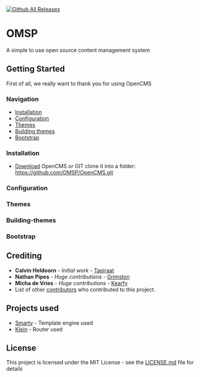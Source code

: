 [![Github All Releases](https://img.shields.io/github/downloads/tapiraat/opencms/total.svg?style=for-the-badge)](https://github.com/OMSP/OpenCMS)

# OMSP

A simple to use open source content management system

## Getting Started

First of all, we really want to thank you for using OpenCMS

### Navigation
* [Installation](#installation)
* [Configuration](#configuration)
* [Themes](#themes)
* [Building themes](#building-themes)
* [Bootstrap](#bootstrap)

### Installation

* [Download](https://github.com/OMSP/OpenCMS/archive/master.zip) OpenCMS or GIT clone it into a folder: https://github.com/OMSP/OpenCMS.git

### Configuration

### Themes

### Building-themes

### Bootstrap

## Crediting

* **Calvin Heldoorn** - *Initial work* - [Tapiraat](https://calvin.ws)
* **Nathan Pipes** - *Huge contributions* - [Grimston](https://aussiehostingservices.com)
* **Micha de Vries** - *Huge contributions* - [Kearfy](https://mystem.tk)
* List of other [contributors](https://github.com/OMSP/OpenCMS/contributors) who contributed to this project.

## Projects used

* [Smarty](http://www.dropwizard.io/1.0.2/docs/) - Template engine used
* [Klein](https://github.com/klein/klein.php) - Router used

## License

This project is licensed under the MIT License - see the [LICENSE.md](LICENSE) file for details
